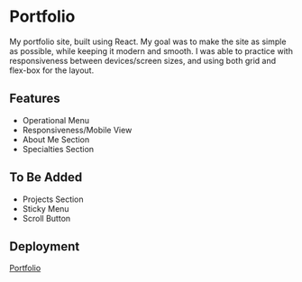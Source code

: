 # Portfolio

My portfolio site, built using React. My goal was to make the site as simple as possible, while keeping it modern and smooth. I was able to practice with responsiveness between devices/screen sizes, and using both grid and flex-box for the layout.


## Features

- Operational Menu
- Responsiveness/Mobile View
- About Me Section
- Specialties Section

## To Be Added
- Projects Section
- Sticky Menu
- Scroll Button

## Deployment
[Portfolio](https://masonmike2001.github.io/portfolio/)
